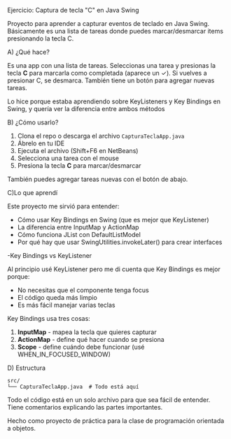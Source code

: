 Ejercicio: Captura de tecla "C" en Java Swing

Proyecto para aprender a capturar eventos de teclado en Java Swing. Básicamente es una lista de tareas donde puedes marcar/desmarcar items presionando la tecla C.

A) ¿Qué hace?

Es una app con una lista de tareas. Seleccionas una tarea y presionas la tecla **C** para marcarla como completada (aparece un ✓). Si vuelves a presionar C, se desmarca. También tiene un botón para agregar nuevas tareas.

Lo hice porque estaba aprendiendo sobre KeyListeners y Key Bindings en Swing, y quería ver la diferencia entre ambos métodos

B) ¿Cómo usarlo?

1. Clona el repo o descarga el archivo `CapturaTeclaApp.java`
2. Ábrelo en tu IDE
3. Ejecuta el archivo (Shift+F6 en NetBeans)
4. Selecciona una tarea con el mouse
5. Presiona la tecla **C** para marcar/desmarcar

También puedes agregar tareas nuevas con el botón de abajo.

C)Lo que aprendí

Este proyecto me sirvió para entender:

- Cómo usar Key Bindings en Swing (que es mejor que KeyListener)
- La diferencia entre InputMap y ActionMap
- Cómo funciona JList con DefaultListModel
- Por qué hay que usar SwingUtilities.invokeLater() para crear interfaces

-Key Bindings vs KeyListener

Al principio usé KeyListener pero me di cuenta que Key Bindings es mejor porque:
- No necesitas que el componente tenga focus
- El código queda más limpio
- Es más fácil manejar varias teclas

Key Bindings usa tres cosas:
1. **InputMap** - mapea la tecla que quieres capturar
2. **ActionMap** - define qué hacer cuando se presiona
3. **Scope** - define cuándo debe funcionar (usé WHEN_IN_FOCUSED_WINDOW)

D) Estructura

```
src/
└── CapturaTeclaApp.java  # Todo está aquí
```

Todo el código está en un solo archivo para que sea fácil de entender. Tiene comentarios explicando las partes importantes.

Hecho como proyecto de práctica para la clase de programación orientada a objetos.
